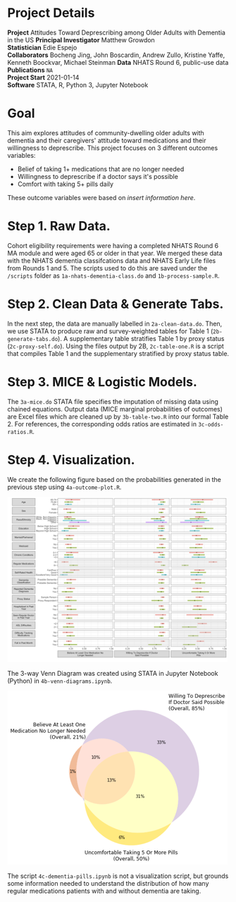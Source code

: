 # Project Details

**Project**                 Attitudes Toward Deprescribing among Older Adults with Dementia in the US
**Principal Investigator**  Matthew Growdon                
**Statistician**            Edie Espejo                    
**Collaborators**           Bocheng Jing, John Boscardin, Andrew Zullo, Kristine Yaffe, Kenneth Boockvar, Michael Steinman
**Data**                    NHATS Round 6, public-use data    
**Publications**            `NA`                           
**Project Start**           2021-01-14                     
**Software**                STATA, R, Python 3, Jupyter Notebook

# Goal
This aim explores attitudes of community-dwelling older adults with dementia and their caregivers' attitude toward medications and their willingness to deprescribe. This project focuses on 3 different outcomes variables:

- Belief of taking 1+ medications that are no longer needed
- Willingness to deprescribe if a doctor says it's possible
- Comfort with taking 5+ pills daily

These outcome variables were based on *insert information here*.

# Step 1. Raw Data.
Cohort eligibility requirements were having a completed NHATS Round 6 MA module and were aged 65 or older in that year. We merged these data with the NHATS dementia classifcations data and NHATS Early Life files from Rounds 1 and 5. The scripts used to do this are saved under the `/scripts` folder as `1a-nhats-dementia-class.do` and `1b-process-sample.R`.

# Step 2. Clean Data & Generate Tabs.
In the next step, the data are manually labelled in `2a-clean-data.do`. Then, we use STATA to produce raw and survey-weighted tables for Table 1 (`2b-generate-tabs.do`). A supplementary table stratifies Table 1 by proxy status (`2c-proxy-self.do`). Using the files output by 2B, `2c-table-one.R` is a script that compiles Table 1 and the supplementary stratified by proxy status table.

# Step 3. MICE & Logistic Models.
The `3a-mice.do` STATA file specifies the imputation of missing data using chained equations. Output data (MICE marginal probabilities of outcomes) are Excel files which are cleaned up by `3b-table-two.R` into our formal Table 2. For references, the corresponding odds ratios are estimated in `3c-odds-ratios.R`.

# Step 4. Visualization.
We create the following figure based on the probabilities generated in the previous step using `4a-outcome-plot.R`.

<img src='https://github.com/geriatricsresearch/rp3-aim3-medication-attitudes/blob/main/plots/attitude-agreements/attitude-agreements.001.jpeg?raw=true' width=500> 

The 3-way Venn Diagram was created using STATA in Jupyter Notebook (Python) in `4b-venn-diagrams.ipynb`.

<img src='https://github.com/geriatricsresearch/rp3-aim3-medication-attitudes/blob/main/plots/venn-3way-svy.png?raw=true' width=500>

The script `4c-dementia-pills.ipynb` is not a visualization script, but grounds some information needed to understand the distribution of how many regular medications patients with and without dementia are taking.
